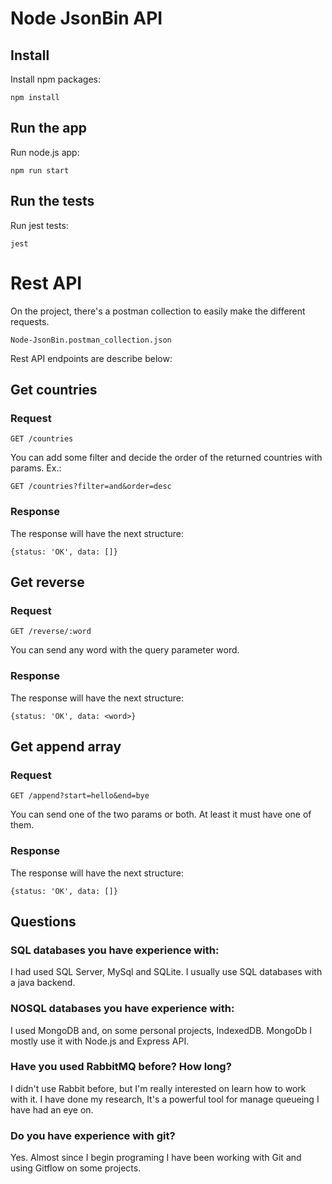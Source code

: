 # Node JsonBin API

## Install
Install npm packages:

`npm install`

## Run the app

Run node.js app: 

`npm run start`

## Run the tests
Run jest tests:

`jest`

# Rest API

On the project, there's a postman collection to easily
make the different requests.

`Node-JsonBin.postman_collection.json`

Rest API endpoints are describe below:

## Get countries

### Request

`GET /countries`

You can add some filter and decide the order of 
the returned countries with params. Ex.:

`GET /countries?filter=and&order=desc`

### Response

The response will have the next structure:

`{status: 'OK', data: []}`

## Get reverse

### Request

`GET /reverse/:word`

You can send any word with the query parameter word.

### Response

The response will have the next structure:

`{status: 'OK', data: <word>}`

## Get append array

### Request

`GET /append?start=hello&end=bye`

You can send one of the two params or both. At least it must have one of them.

### Response

The response will have the next structure:

`{status: 'OK', data: []}`

## Questions

### SQL databases you have experience with:

I had used SQL Server, MySql and SQLite. I usually use SQL databases
with a java backend.

### NOSQL databases you have experience with:

I used MongoDB and, on some personal projects, IndexedDB. MongoDb I mostly
use it with Node.js and Express API.

### Have you used RabbitMQ before? How long?

I didn't use Rabbit before, but I'm really interested on 
learn how to work with it. I have done my research, It's a
powerful tool for manage queueing I have had an eye on. 

### Do you have experience with git?

Yes. Almost since I begin programing I have been working with 
Git and using Gitflow on some projects.



